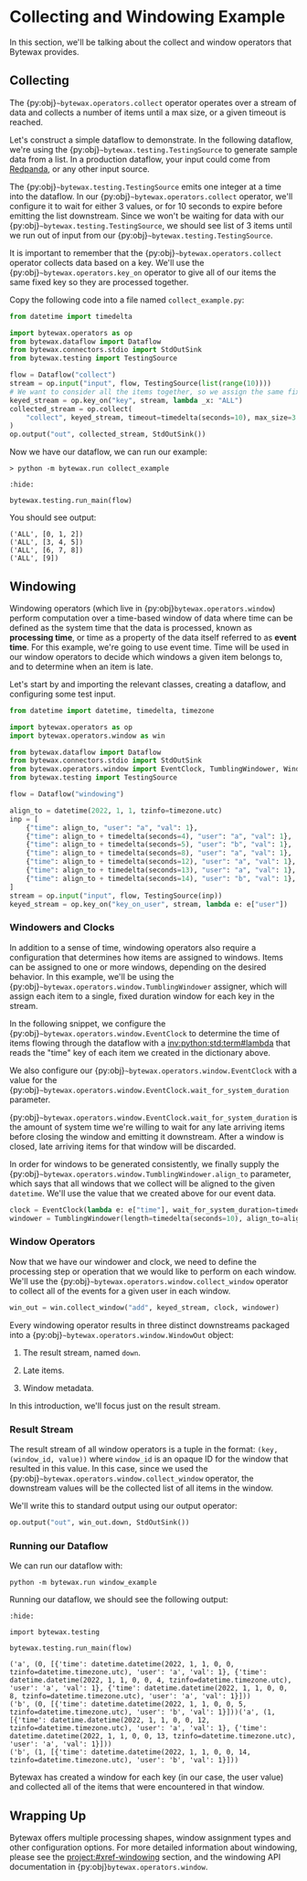 # Collecting and Windowing Example

In this section, we'll be talking about the collect and window
operators that Bytewax provides.

## Collecting

The {py:obj}`~bytewax.operators.collect` operator operates over a
stream of data and collects a number of items until a max size, or a
given timeout is reached.

Let's construct a simple dataflow to demonstrate. In the following
dataflow, we're using the {py:obj}`~bytewax.testing.TestingSource` to
generate sample data from a list. In a production dataflow, your input
could come from [Redpanda](https://redpanda.com/), or any other input
source.

The {py:obj}`~bytewax.testing.TestingSource` emits one integer at a
time into the dataflow. In our {py:obj}`~bytewax.operators.collect`
operator, we'll configure it to wait for either 3 values, or for 10
seconds to expire before emitting the list downstream. Since we won't
be waiting for data with our {py:obj}`~bytewax.testing.TestingSource`,
we should see list of 3 items until we run out of input from our
{py:obj}`~bytewax.testing.TestingSource`.

It is important to remember that the
{py:obj}`~bytewax.operators.collect` operator collects data based on a
key. We'll use the {py:obj}`~bytewax.operators.key_on` operator to
give all of our items the same fixed key so they are processed
together.

Copy the following code into a file named `collect_example.py`:

```python
from datetime import timedelta

import bytewax.operators as op
from bytewax.dataflow import Dataflow
from bytewax.connectors.stdio import StdOutSink
from bytewax.testing import TestingSource

flow = Dataflow("collect")
stream = op.input("input", flow, TestingSource(list(range(10))))
# We want to consider all the items together, so we assign the same fixed key to each of them.
keyed_stream = op.key_on("key", stream, lambda _x: "ALL")
collected_stream = op.collect(
    "collect", keyed_stream, timeout=timedelta(seconds=10), max_size=3
)
op.output("out", collected_stream, StdOutSink())
```

Now we have our dataflow, we can run our example:

```shell
> python -m bytewax.run collect_example
```

```{testcode}
:hide:

bytewax.testing.run_main(flow)
```

You should see output:

```{testoutput}
('ALL', [0, 1, 2])
('ALL', [3, 4, 5])
('ALL', [6, 7, 8])
('ALL', [9])
```

## Windowing

Windowing operators (which live in {py:obj}`bytewax.operators.window`)
perform computation over a time-based window of data where time can be
defined as the system time that the data is processed, known as
**processing time**, or time as a property of the data itself referred
to as **event time**. For this example, we're going to use event time.
Time will be used in our window operators to decide which windows a
given item belongs to, and to determine when an item is late.

Let's start by and importing the relevant classes, creating a
dataflow, and configuring some test input.

```python
from datetime import datetime, timedelta, timezone

import bytewax.operators as op
import bytewax.operators.window as win

from bytewax.dataflow import Dataflow
from bytewax.connectors.stdio import StdOutSink
from bytewax.operators.window import EventClock, TumblingWindower, WindowMetadata
from bytewax.testing import TestingSource

flow = Dataflow("windowing")

align_to = datetime(2022, 1, 1, tzinfo=timezone.utc)
inp = [
    {"time": align_to, "user": "a", "val": 1},
    {"time": align_to + timedelta(seconds=4), "user": "a", "val": 1},
    {"time": align_to + timedelta(seconds=5), "user": "b", "val": 1},
    {"time": align_to + timedelta(seconds=8), "user": "a", "val": 1},
    {"time": align_to + timedelta(seconds=12), "user": "a", "val": 1},
    {"time": align_to + timedelta(seconds=13), "user": "a", "val": 1},
    {"time": align_to + timedelta(seconds=14), "user": "b", "val": 1},
]
stream = op.input("input", flow, TestingSource(inp))
keyed_stream = op.key_on("key_on_user", stream, lambda e: e["user"])
```

### Windowers and Clocks

In addition to a sense of time, windowing operators also require a
configuration that determines how items are assigned to windows. Items
can be assigned to one or more windows, depending on the desired
behavior. In this example, we'll be using the
{py:obj}`~bytewax.operators.window.TumblingWindower` assigner, which
will assign each item to a single, fixed duration window for each key
in the stream.

In the following snippet, we configure the
{py:obj}`~bytewax.operators.window.EventClock` to determine the
time of items flowing through the dataflow with a
<inv:python:std:term#lambda> that reads the "time" key of each item we
created in the dictionary above.

We also configure our {py:obj}`~bytewax.operators.window.EventClock`
with a value for the
{py:obj}`~bytewax.operators.window.EventClock.wait_for_system_duration`
parameter.

{py:obj}`~bytewax.operators.window.EventClock.wait_for_system_duration`
is the amount of system time we're willing to wait for any late
arriving items before closing the window and emitting it downstream.
After a window is closed, late arriving items for that window will be
discarded.

In order for windows to be generated consistently, we finally supply
the {py:obj}`~bytewax.operators.window.TumblingWindower.align_to`
parameter, which says that all windows that we collect will be aligned
to the given `datetime`. We'll use the value that we created above for
our event data.

```python
clock = EventClock(lambda e: e["time"], wait_for_system_duration=timedelta(seconds=0))
windower = TumblingWindower(length=timedelta(seconds=10), align_to=align_to)
```

### Window Operators

Now that we have our windower and clock, we need to define the
processing step or operation that we would like to perform on each
window. We'll use the
{py:obj}`~bytewax.operators.window.collect_window` operator to collect
all of the events for a given user in each window.

```python
win_out = win.collect_window("add", keyed_stream, clock, windower)
```

Every windowing operator results in three distinct downstreams
packaged into a {py:obj}`~bytewax.operators.window.WindowOut` object:

1. The result stream, named `down`.

2. Late items.

3. Window metadata.

In this introduction, we'll focus just on the result stream.

### Result Stream

The result stream of all window operators is a tuple in the format:
`(key, (window_id, value))` where `window_id` is an opaque ID for the
window that resulted in this value. In this case, since we used the
{py:obj}`~bytewax.operators.window.collect_window` operator, the
downstream values will be the collected list of all items in the
window.

We'll write this to standard output using our output operator:

```python
op.output("out", win_out.down, StdOutSink())
```

### Running our Dataflow

We can run our dataflow with:

```shell
python -m bytewax.run window_example
```

Running our dataflow, we should see the following output:

```{testcode}
:hide:

import bytewax.testing

bytewax.testing.run_main(flow)
```

```{testoutput}
('a', (0, [{'time': datetime.datetime(2022, 1, 1, 0, 0, tzinfo=datetime.timezone.utc), 'user': 'a', 'val': 1}, {'time': datetime.datetime(2022, 1, 1, 0, 0, 4, tzinfo=datetime.timezone.utc), 'user': 'a', 'val': 1}, {'time': datetime.datetime(2022, 1, 1, 0, 0, 8, tzinfo=datetime.timezone.utc), 'user': 'a', 'val': 1}]))
('b', (0, [{'time': datetime.datetime(2022, 1, 1, 0, 0, 5, tzinfo=datetime.timezone.utc), 'user': 'b', 'val': 1}]))('a', (1, [{'time': datetime.datetime(2022, 1, 1, 0, 0, 12, tzinfo=datetime.timezone.utc), 'user': 'a', 'val': 1}, {'time': datetime.datetime(2022, 1, 1, 0, 0, 13, tzinfo=datetime.timezone.utc), 'user': 'a', 'val': 1}]))
('b', (1, [{'time': datetime.datetime(2022, 1, 1, 0, 0, 14, tzinfo=datetime.timezone.utc), 'user': 'b', 'val': 1}]))
```

Bytewax has created a window for each key (in our case, the user
value) and collected all of the items that were encountered in that
window.

## Wrapping Up

Bytewax offers multiple processing shapes, window assignment types and
other configuration options. For more detailed information about
windowing, please see the <project:#xref-windowing> section, and the
windowing API documentation in {py:obj}`bytewax.operators.window`.
